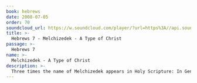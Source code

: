 ```yaml
---
book: hebrews
date: 2008-07-05
order: 70
soundcloud_url: https://w.soundcloud.com/player/?url=https%3A//api.soundcloud.com/tracks/
title: >-
  Hebrews 7 - Melchizedek - A Type of Christ
passage: >-
  Hebrews 7
name: >-
  Melchizedek - A Type of Christ
description: >-
  Three times the name of Melchizedek appears in Holy Scripture: In Genesis, Psalms and Hebrews. Who is this strange man without beginning or end? A Christophany?
---
```


